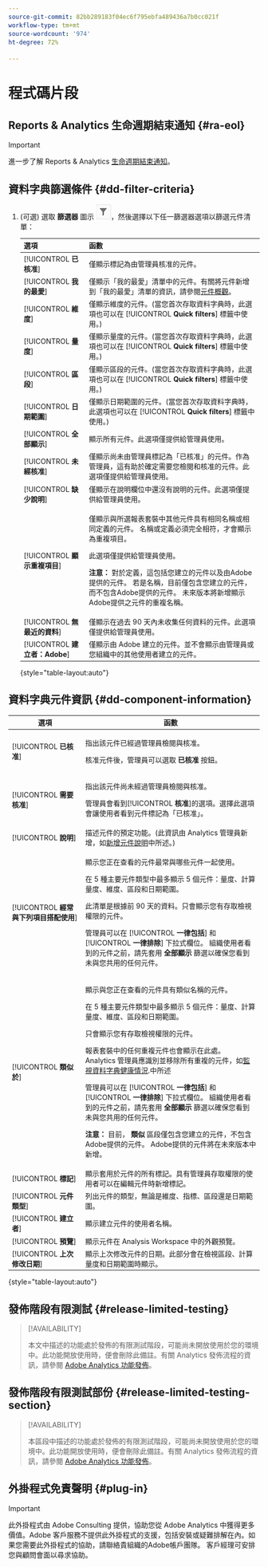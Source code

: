 ```yaml
---
source-git-commit: 82bb289183f04ec6f795ebfa489436a7b0cc021f
workflow-type: tm+mt
source-wordcount: '974'
ht-degree: 72%

---
```

# 程式碼片段

## Reports &amp; Analytics 生命週期結束通知 {#ra-eol}

>[!IMPORTANT]
>
>進一步了解 Reports &amp; Analytics [生命週期結束通知](https://www.adobe.com/go/analytics_rnaeol_en)。

## 資料字典篩選條件 {#dd-filter-criteria}

1. (可選) 選取 **篩選器** 圖示 ![資料字典篩選器圖示](/help/analyze/analysis-workspace/components/data-dictionary/assets/data-dictionary-filter-icon.png)，然後選擇以下任一篩選器選項以篩選元件清單：

   | 選項 | 函數 |
   |---------|----------|
   | [!UICONTROL **已核准**] | 僅顯示標記為由管理員核准的元件。 |
   | [!UICONTROL **我的最愛**] | 僅顯示「我的最愛」清單中的元件。有關將元件新增到「我的最愛」清單的資訊，請參閱[元件概觀](/help/analyze/analysis-workspace/components/analysis-workspace-components.md)。 |
   | [!UICONTROL **維度**] | 僅顯示維度的元件。(當您首次存取資料字典時，此選項也可以在 [!UICONTROL **Quick filters**] 標籤中使用。) |
   | [!UICONTROL **量度**] | 僅顯示量度的元件。(當您首次存取資料字典時，此選項也可以在 [!UICONTROL **Quick filters**] 標籤中使用。) |
   | [!UICONTROL **區段**] | 僅顯示區段的元件。(當您首次存取資料字典時，此選項也可以在 [!UICONTROL **Quick filters**] 標籤中使用。) <!--this is Filters in CJA--> |
   | [!UICONTROL **日期範圍**] | 僅顯示日期範圍的元件。(當您首次存取資料字典時，此選項也可以在 [!UICONTROL **Quick filters**] 標籤中使用。) |
   | [!UICONTROL **全部顯示**] | 顯示所有元件。此選項僅提供給管理員使用。 |
   | [!UICONTROL **未經核准**] | 僅顯示尚未由管理員標記為「已核准」的元件。作為管理員，這有助於確定需要您檢閱和核准的元件。此選項僅提供給管理員使用。 |
   | [!UICONTROL **缺少說明**] | 僅顯示在說明欄位中還沒有說明的元件。此選項僅提供給管理員使用。 |
   | [!UICONTROL **顯示重複項目**] | <p>僅顯示與所選報表套裝中其他元件具有相同名稱或相同定義的元件。 名稱或定義必須完全相符，才會顯示為重複項目。</p><p>此選項僅提供給管理員使用。</p><p>**注意：** 對於定義，這包括您建立的元件以及由Adobe提供的元件。 若是名稱，目前僅包含您建立的元件，而不包含Adobe提供的元件。 未來版本將新增顯示Adobe提供之元件的重複名稱。</p> |
   | [!UICONTROL **無最近的資料**] | 僅顯示在過去 90 天內未收集任何資料的元件。此選項僅提供給管理員使用。 |
   | [!UICONTROL **建立者：Adobe**] <!-- I don't see this option--> | 僅顯示由 Adobe 建立的元件。並不會顯示由管理員或您組織中的其他使用者建立的元件。 |

   {style="table-layout:auto"}

## 資料字典元件資訊 {#dd-component-information}

| 選項 | 函數 |
|---------|----------|
| [!UICONTROL **已核准**] | <p>指出該元件已經過管理員檢閱與核准。</p><p>核准元件後，管理員可以選取 **已核准** 按鈕。</p> |
| [!UICONTROL **需要核准**] | <p>指出該元件尚未經過管理員檢閱與核准。</p><p>管理員會看到&#x200B;[!UICONTROL **核准**]&#x200B;的選項。選擇此選項會讓使用者看到元件標記為「已核准」。</p> |
| [!UICONTROL **說明**] | 描述元件的預定功能。(此資訊由 Analytics 管理員新增，如[新增元件說明](/help/analyze/analysis-workspace/components/add-component-descriptions.md)中所述。) |
| [!UICONTROL **經常與下列項目搭配使用**] | <p>顯示您正在查看的元件最常與哪些元件一起使用。</p><p>在 5 種主要元件類型中最多顯示 5 個元件：量度、計算量度、維度、區段和日期範圍。</p><p>此清單是根據前 90 天的資料。只會顯示您有存取檢視權限的元件。</p><p>管理員可以在 [!UICONTROL **一律包括**] 和 [!UICONTROL **一律排除**] 下拉式欄位。 組織使用者看到的元件之前，請先套用 **全部顯示** 篩選以確保您看到未與您共用的任何元件。<!-- Soon we will make it so any fields that an admin doesn't have access to will be greyed out, and then they can enable the Show all filter to make it editable. --></p> |
| [!UICONTROL **類似於**] | <p>顯示與您正在查看的元件具有類似名稱的元件。</p><p>在 5 種主要元件類型中最多顯示 5 個元件：量度、計算量度、維度、區段和日期範圍。</p><p>只會顯示您有存取檢視權限的元件。</p><p>報表套裝中的任何重複元件也會顯示在此處。 Analytics 管理員應識別並移除所有重複的元件，如[監視資料字典健康情況](/help/analyze/analysis-workspace/components/data-dictionary/monitor-data-dictionary-health.md).中所述</p><p>管理員可以在 [!UICONTROL **一律包括**] 和 [!UICONTROL **一律排除**] 下拉式欄位。 組織使用者看到的元件之前，請先套用 **全部顯示** 篩選以確保您看到未與您共用的任何元件。<!-- Soon we will make it so any fields that an admin doesn't have access to will be greyed out, and then they can enable the Show all filter to make it editable. --></p><p>**注意：** 目前， **類似** 區段僅包含您建立的元件，不包含Adobe提供的元件。 Adobe提供的元件將在未來版本中新增。</p> |
| [!UICONTROL **標記**] | 顯示套用於元件的所有標記。具有管理員存取權限的使用者可以在編輯元件時新增標記。 |
| [!UICONTROL **元件類型**] | 列出元件的類型，無論是維度、指標、區段還是日期範圍。 |
| [!UICONTROL **建立者**] | 顯示建立元件的使用者名稱。 |
| [!UICONTROL **預覽**] | 顯示元件在 Analysis Workspace 中的外觀預覽。 |
| [!UICONTROL **上次修改日期**] | 顯示上次修改元件的日期。此部分會在檢視區段、計算量度和日期範圍時顯示。 |

{style="table-layout:auto"}

## 發佈階段有限測試 {#release-limited-testing}

>[!AVAILABILITY]
>
>本文中描述的功能處於發佈的有限測試階段，可能尚未開放使用於您的環境中。此功能開放使用時，便會刪除此備註。有關 Analytics 發佈流程的資訊，請參閱 [Adobe Analytics 功能發佈](/help/release-notes/releases.md)。

## 發佈階段有限測試部份 {#release-limited-testing-section}

>[!AVAILABILITY]
>
>本區段中描述的功能處於發佈的有限測試階段，可能尚未開放使用於您的環境中。此功能開放使用時，便會刪除此備註。有關 Analytics 發佈流程的資訊，請參閱 [Adobe Analytics 功能發佈](/help/release-notes/releases.md)。


## 外掛程式免責聲明 {#plug-in}

>[!IMPORTANT]
>
>此外掛程式由 Adobe Consulting 提供，協助您從 Adobe Analytics 中獲得更多價值。Adobe 客戶服務不提供此外掛程式的支援，包括安裝或疑難排解在內。如果您需要此外掛程式的協助，請聯絡貴組織的Adobe帳戶團隊。 客戶經理可安排您與顧問會面以尋求協助。

